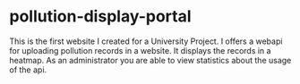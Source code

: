 # pollution-display-portal
This is the first website I created for a University Project.
I offers a webapi for uploading pollution records in a website. 
It displays the records in a heatmap.
As an administrator you are able to view statistics about the usage of the api.
